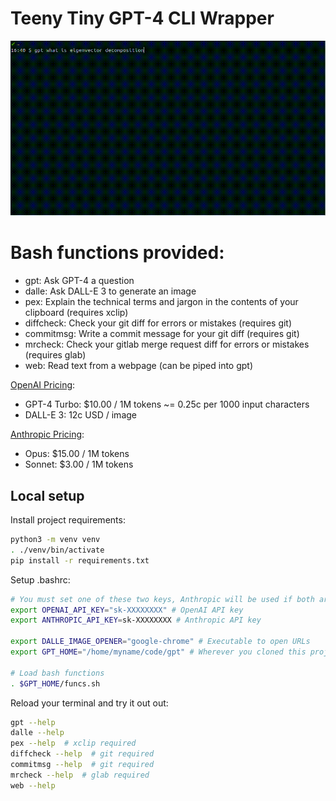 # Teeny Tiny GPT-4 CLI Wrapper

![](./gpt.gif)

# Bash functions provided:

- gpt: Ask GPT-4 a question
- dalle: Ask DALL-E 3 to generate an image
- pex: Explain the technical terms and jargon in the contents of your clipboard (requires xclip)
- diffcheck: Check your git diff for errors or mistakes (requires git)
- commitmsg: Write a commit message for your git diff (requires git)
- mrcheck: Check your gitlab merge request diff for errors or mistakes (requires glab)
- web: Read text from a webpage (can be piped into gpt)

[OpenAI Pricing](https://openai.com/pricing):

- GPT-4 Turbo: $10.00 / 1M tokens ~= 0.25c per 1000 input characters
- DALL-E 3: 12c USD / image

[Anthropic Pricing](https://www.anthropic.com/api):

- Opus: $15.00 / 1M tokens
- Sonnet: $3.00 / 1M tokens

## Local setup

Install project requirements:

```bash
python3 -m venv venv
. ./venv/bin/activate
pip install -r requirements.txt
```

Setup .bashrc:

```bash
# You must set one of these two keys, Anthropic will be used if both are set
export OPENAI_API_KEY="sk-XXXXXXXX" # OpenAI API key
export ANTHROPIC_API_KEY=sk-XXXXXXXX # Anthropic API key

export DALLE_IMAGE_OPENER="google-chrome" # Executable to open URLs
export GPT_HOME="/home/myname/code/gpt" # Wherever you cloned this project

# Load bash functions
. $GPT_HOME/funcs.sh
```

Reload your terminal and try it out out:

```bash
gpt --help
dalle --help
pex --help  # xclip required
diffcheck --help  # git required
commitmsg --help  # git required
mrcheck --help  # glab required
web --help
```
